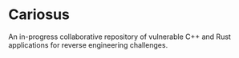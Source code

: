 # Cariosus
An in-progress collaborative repository of vulnerable C++ and Rust applications for reverse engineering challenges.
